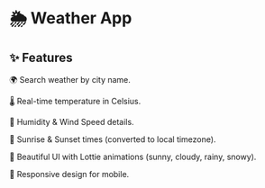 # 🌦️ Weather App  

## ✨ Features  

🌍 Search weather by city name.  

🌡️ Real-time temperature in Celsius.  

💨 Humidity & Wind Speed details.  

🌅 Sunrise & Sunset times (converted to local timezone).  

🎨 Beautiful UI with Lottie animations (sunny, cloudy, rainy, snowy).  

📱 Responsive design for mobile.
